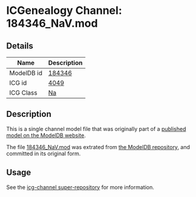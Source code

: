 # ICGenealogy Channel: 184346\_NaV.mod

## Details

Name | Description
---- | -----------
ModelDB id | [184346](http://senselab.med.yale.edu/ModelDB/ShowModel.cshtml?model=184346)
ICG id | [4049](http://icg.neurotheory.ox.ac.uk/channels/2/4049)
ICG Class | [Na](http://icg.neurotheory.ox.ac.uk/channels/2)

## Description

This is a single channel model file that was originally part of a [published model on the ModelDB website](http://senselab.med.yale.edu/mModelDB/ShowModel.cshtml?model=184346).

The file [184346\_NaV.mod](184346_NaV.mod) was extrated from [the ModelDB repository](http://senselab.med.yale.edu/ModelDB/ShowModel.cshtml?model=184346), and committed in its original form.

## Usage

See the [icg-channel super-repository](https://github.com/icgenealogy/icg-channels) for more information.